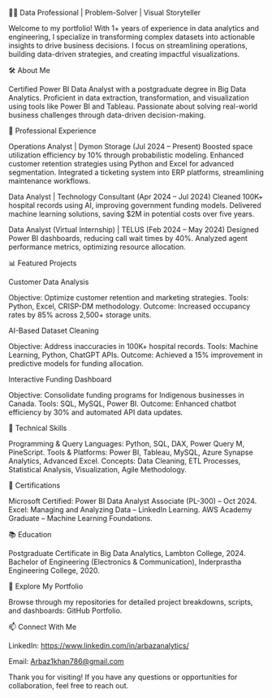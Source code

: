 👨‍💻 Data Professional | Problem-Solver | Visual Storyteller

Welcome to my portfolio! With 1+ years of experience in data analytics and engineering, I specialize in transforming complex datasets into actionable insights to drive business decisions. I focus on streamlining operations, building data-driven strategies, and creating impactful visualizations.

🛠️ About Me

Certified Power BI Data Analyst with a postgraduate degree in Big Data Analytics.
Proficient in data extraction, transformation, and visualization using tools like Power BI and Tableau.
Passionate about solving real-world business challenges through data-driven decision-making.

💼 Professional Experience

Operations Analyst | Dymon Storage (Jul 2024 – Present)
Boosted space utilization efficiency by 10% through probabilistic modeling.
Enhanced customer retention strategies using Python and Excel for advanced segmentation.
Integrated a ticketing system into ERP platforms, streamlining maintenance workflows.

Data Analyst | Technology Consultant (Apr 2024 – Jul 2024)
Cleaned 100K+ hospital records using AI, improving government funding models.
Delivered machine learning solutions, saving $2M in potential costs over five years.

Data Analyst (Virtual Internship) | TELUS (Feb 2024 – May 2024)
Designed Power BI dashboards, reducing call wait times by 40%.
Analyzed agent performance metrics, optimizing resource allocation.

📊 Featured Projects

Customer Data Analysis

Objective: Optimize customer retention and marketing strategies.
Tools: Python, Excel, CRISP-DM methodology.
Outcome: Increased occupancy rates by 85% across 2,500+ storage units.

AI-Based Dataset Cleaning

Objective: Address inaccuracies in 100K+ hospital records.
Tools: Machine Learning, Python, ChatGPT APIs.
Outcome: Achieved a 15% improvement in predictive models for funding allocation.

Interactive Funding Dashboard

Objective: Consolidate funding programs for Indigenous businesses in Canada.
Tools: SQL, MySQL, Power BI.
Outcome: Enhanced chatbot efficiency by 30% and automated API data updates.

🧰 Technical Skills

Programming & Query Languages: Python, SQL, DAX, Power Query M, PineScript.
Tools & Platforms: Power BI, Tableau, MySQL, Azure Synapse Analytics, Advanced Excel.
Concepts: Data Cleaning, ETL Processes, Statistical Analysis, Visualization, Agile Methodology.

📜 Certifications

Microsoft Certified: Power BI Data Analyst Associate (PL-300) – Oct 2024.
Excel: Managing and Analyzing Data – LinkedIn Learning.
AWS Academy Graduate – Machine Learning Foundations.

📚 Education

Postgraduate Certificate in Big Data Analytics, Lambton College, 2024.
Bachelor of Engineering (Electronics & Communication), Inderprastha Engineering College, 2020.

🚀 Explore My Portfolio

Browse through my repositories for detailed project breakdowns, scripts, and dashboards: GitHub Portfolio.

📫 Connect With Me

LinkedIn: https://www.linkedin.com/in/arbazanalytics/

Email: Arbaz1khan786@gmail.com

Thank you for visiting! If you have any questions or opportunities for collaboration, feel free to reach out.
